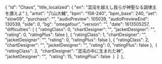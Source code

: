 ﻿{
      "id": "Chaos",
      "title_localized": {
        "en": "混沌を越えし我らが神聖なる調律主を讃えよ"
      },
      "artist": "穴山大輔",
      "bpm": "158-240",
      "bpm_base": 240,
      "set": "slow09",
      "purchase": "",
      "audioPreview": 105039,
      "audioPreviewEnd": 130539,
      "side": 0,
      "bg": "omegafour",
      "version": "",
      "date": 1613505257,
      "difficulties": [
        {
          "ratingClass": 0,
          "chartDesigner": "",
          "jacketDesigner": "",
          "rating": 0,
          "ratingPlus": false
        },
        {
          "ratingClass": 1,
          "chartDesigner": "",
          "jacketDesigner": "",
          "rating": 0,
          "ratingPlus": false
        },
		{
          "ratingClass": 2,
          "chartDesigner": "",
          "jacketDesigner": "",
          "rating": 0,
          "ratingPlus": false
        },
​        {
​          "ratingClass": 3,
​          "chartDesigner": "混沌の中に生まれた神",
​          "jacketDesigner": "",
​          "rating": 15,
​          "ratingPlus": false
​        }
​      ]
​    },